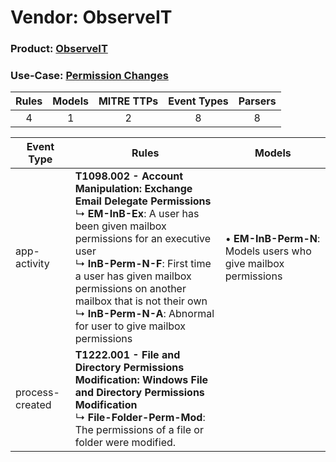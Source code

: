 Vendor: ObserveIT
=================
### Product: [ObserveIT](../ds_observeit_observeit.md)
### Use-Case: [Permission Changes](../../../../UseCases/uc_permission_changes.md)

| Rules | Models | MITRE TTPs | Event Types | Parsers |
|:-----:|:------:|:----------:|:-----------:|:-------:|
|   4   |   1    |     2      |      8      |    8    |

| Event Type      | Rules                                                                                                                                                                                                                                                                                                                                                             | Models                                                             |
| --------------- | ----------------------------------------------------------------------------------------------------------------------------------------------------------------------------------------------------------------------------------------------------------------------------------------------------------------------------------------------------------------- | ------------------------------------------------------------------ |
| app-activity    | <b>T1098.002 - Account Manipulation: Exchange Email Delegate Permissions</b><br> ↳ <b>EM-InB-Ex</b>: A user has been given mailbox permissions for an executive user<br> ↳ <b>InB-Perm-N-F</b>: First time a user has given mailbox permissions on another mailbox that is not their own<br> ↳ <b>InB-Perm-N-A</b>: Abnormal for user to give mailbox permissions |  • <b>EM-InB-Perm-N</b>: Models users who give mailbox permissions |
| process-created | <b>T1222.001 - File and Directory Permissions Modification: Windows File and Directory Permissions Modification</b><br> ↳ <b>File-Folder-Perm-Mod</b>: The permissions of a file or folder were modified.                                                                                                                                                         |                                                                    |